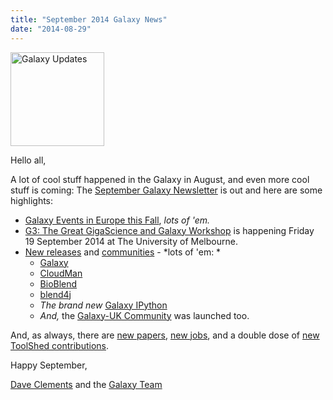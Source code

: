 ```yaml
---
title: "September 2014 Galaxy News"
date: "2014-08-29"
---
```

<div class='right'>
<a href='/galaxy-updates/2014-09/'><img src="/images/logos/GalaxyUpdate200.png" alt="Galaxy Updates" width=150 /></a>
</div>

Hello all,

A lot of cool stuff happened in the Galaxy in August, and even more cool stuff is coming: The [September Galaxy Newsletter](/galaxy-updates/2014-09/) is out and here are some highlights:

* [Galaxy Events in Europe this Fall](/galaxy-updates/2014-09/#galaxy-events-in-europe-fall-2014), *lots of 'em.*
* [G3: The Great GigaScience and Galaxy Workshop](/galaxy-updates/2014-09/#the-great-gigascience-and-galaxy-workshop) is happening Friday 19 September 2014 at The University of Melbourne.
* [New releases](/galaxy-updates/2014-09/#new-releases) and [communities](/galaxy-updates/2014-09/#galaxy-uk-community-launched) - *lots of 'em: *
  * [Galaxy](/galaxy-updates/2014-09/#august-11-2014-galaxy-distribution)
  * [CloudMan](/galaxy-updates/2014-09/#august-2014-cloudman-release)
  * [BioBlend](/galaxy-updates/2014-09/#bioblend-051-release)
  * [blend4j](/galaxy-updates/2014-09/#blend4j-011-release)
  * *The brand new* [Galaxy IPython](/galaxy-updates/2014-09/#galaxy-ipython)
  * *And,* the [Galaxy-UK Community](/galaxy-updates/2014-09/#galaxy-uk-community-launched) was launched too.

And, as always, there are [new papers](/galaxy-updates/2014-09/#new-papers), [new jobs](/galaxy-updates/2014-09/#whos-hiring), and a double dose of [new ToolShed contributions](/galaxy-updates/2014-09/#toolshed-contributions).

Happy September,

[Dave Clements](/people/dave-clements/) and the [Galaxy Team](/galaxy-team/)
